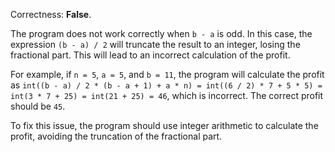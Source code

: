 Correctness: **False**.

The program does not work correctly when `b - a` is odd. In this case, the expression `(b - a) / 2` will truncate the result to an integer, losing the fractional part. This will lead to an incorrect calculation of the profit.

For example, if `n = 5`, `a = 5`, and `b = 11`, the program will calculate the profit as `int((b - a) / 2 * (b - a + 1) + a * n) = int((6 / 2) * 7 + 5 * 5) = int(3 * 7 + 25) = int(21 + 25) = 46`, which is incorrect. The correct profit should be `45`.

To fix this issue, the program should use integer arithmetic to calculate the profit, avoiding the truncation of the fractional part.